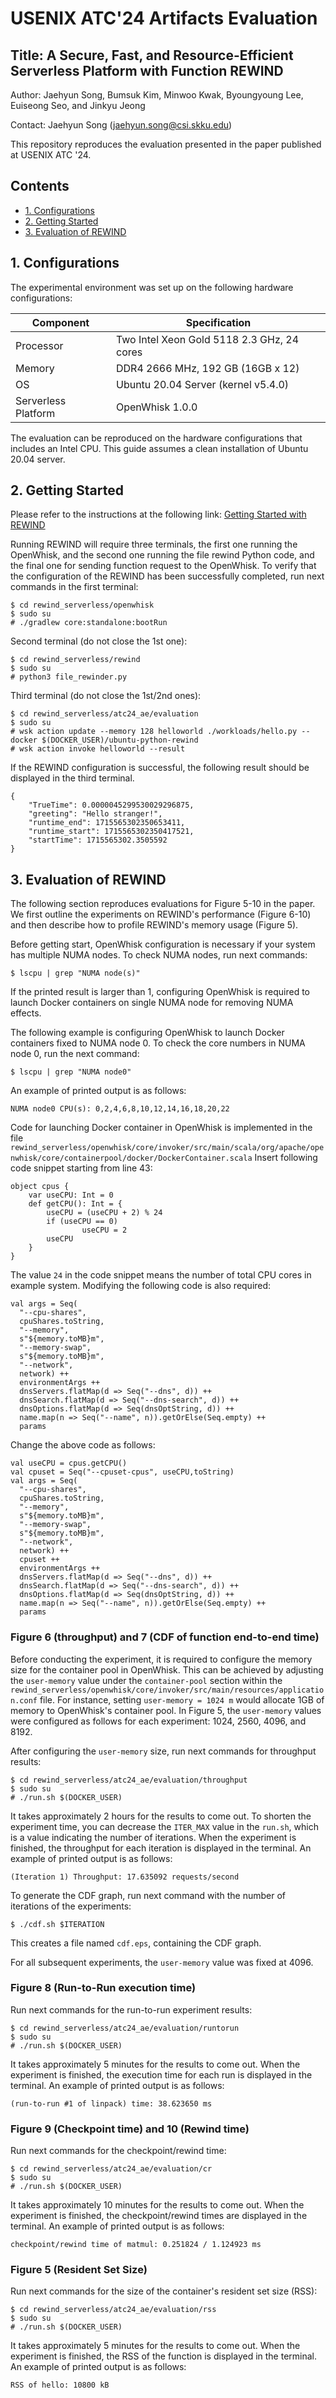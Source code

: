 
# USENIX ATC'24 Artifacts Evaluation

## Title: A Secure, Fast, and Resource-Efficient Serverless Platform with Function REWIND

Author: Jaehyun Song, Bumsuk Kim, Minwoo Kwak, Byoungyoung Lee, Euiseong Seo, and Jinkyu Jeong

Contact: Jaehyun Song (jaehyun.song@csi.skku.edu)

This repository reproduces the evaluation presented in the paper published at USENIX ATC '24.

## Contents
- [1. Configurations](#1-configurations)
- [2. Getting Started](#2-getting-started)
- [3. Evaluation of REWIND](#3-evaluation-of-rewind)

## 1. Configurations

The experimental environment was set up on the following hardware configurations:

| **Component**       | **Specification**
|---------------------|--------------------------------------------|
| Processor           | Two Intel Xeon Gold 5118 2.3 GHz, 24 cores |
| Memory              | DDR4 2666 MHz, 192 GB (16GB x 12)          |
| OS                  | Ubuntu 20.04 Server (kernel v5.4.0)        |
| Serverless Platform | OpenWhisk 1.0.0                            |

The evaluation can be reproduced on the hardware configurations that includes an Intel CPU.
This guide assumes a clean installation of Ubuntu 20.04 server.

## 2. Getting Started
Please refer to the instructions at the following link:
[Getting Started with REWIND](https://github.com/s3yonsei/rewind_serverless/tree/main?tab=readme-ov-file#2-getting-started)

Running REWIND will require three terminals, the first one running the OpenWhisk, and the second one running the file rewind Python code, and the final one for sending function request to the OpenWhisk.
To verify that the configuration of the REWIND has been successfully completed, run next commands in the first terminal:
```
$ cd rewind_serverless/openwhisk
$ sudo su
# ./gradlew core:standalone:bootRun
```

Second terminal (do not close the 1st one):
```
$ cd rewind_serverless/rewind
$ sudo su
# python3 file_rewinder.py
```

Third terminal (do not close the 1st/2nd ones):
```
$ cd rewind_serverless/atc24_ae/evaluation
$ sudo su
# wsk action update --memory 128 helloworld ./workloads/hello.py --docker $(DOCKER_USER)/ubuntu-python-rewind
# wsk action invoke helloworld --result
```

If the REWIND configuration is successful, the following result should be displayed in the third terminal.
```
{
    "TrueTime": 0.0000045299530029296875,
    "greeting": "Hello stranger!",
    "runtime_end": 1715565302350653411,
    "runtime_start": 1715565302350417521,
    "startTime": 1715565302.3505592
}
```

## 3. Evaluation of REWIND

The following section reproduces evaluations for Figure 5-10 in the paper.
We first outline the experiments on REWIND's performance (Figure 6-10) and then describe how to profile REWIND's memory usage (Figure 5).

Before getting start, OpenWhisk configuration is necessary if your system has multiple NUMA nodes.
To check NUMA nodes, run next commands:
```
$ lscpu | grep "NUMA node(s)"
```
If the printed result is larger than 1, configuring OpenWhisk is required to launch Docker containers on single NUMA node for removing NUMA effects.

The following example is configuring OpenWhisk to launch Docker containers fixed to NUMA node 0.
To check the core numbers in NUMA node 0, run the next command:
```
$ lscpu | grep "NUMA node0"
```

An example of printed output is as follows:
```
NUMA node0 CPU(s): 0,2,4,6,8,10,12,14,16,18,20,22
```

Code for launching Docker container in OpenWhisk is implemented in the file `rewind_serverless/openwhisk/core/invoker/src/main/scala/org/apache/openwhisk/core/containerpool/docker/DockerContainer.scala`
Insert following code snippet starting from line 43:
```
object cpus {
    var useCPU: Int = 0
    def getCPU(): Int = {
        useCPU = (useCPU + 2) % 24
        if (useCPU == 0)
                useCPU = 2
        useCPU
    }
}
```
The value `24` in the code snippet means the number of total CPU cores in example system.
Modifying the following code is also required:
```
val args = Seq(
  "--cpu-shares",
  cpuShares.toString,
  "--memory",
  s"${memory.toMB}m",
  "--memory-swap",
  s"${memory.toMB}m",
  "--network",
  network) ++
  environmentArgs ++
  dnsServers.flatMap(d => Seq("--dns", d)) ++
  dnsSearch.flatMap(d => Seq("--dns-search", d)) ++
  dnsOptions.flatMap(d => Seq(dnsOptString, d)) ++
  name.map(n => Seq("--name", n)).getOrElse(Seq.empty) ++
  params
```
Change the above code as follows:
```
val useCPU = cpus.getCPU()
val cpuset = Seq("--cpuset-cpus", useCPU,toString)
val args = Seq(
  "--cpu-shares",
  cpuShares.toString,
  "--memory",
  s"${memory.toMB}m",
  "--memory-swap",
  s"${memory.toMB}m",
  "--network",
  network) ++
  cpuset ++
  environmentArgs ++
  dnsServers.flatMap(d => Seq("--dns", d)) ++
  dnsSearch.flatMap(d => Seq("--dns-search", d)) ++
  dnsOptions.flatMap(d => Seq(dnsOptString, d)) ++
  name.map(n => Seq("--name", n)).getOrElse(Seq.empty) ++
  params
```

### Figure 6 (throughput) and 7 (CDF of function end-to-end time)
Before conducting the experiment, it is required to configure the memory size for the container pool in OpenWhisk.
This can be achieved by adjusting the `user-memory` value under the `container-pool` section within the `rewind_serverless/openwhisk/core/invoker/src/main/resources/application.conf` file.
For instance, setting `user-memory = 1024 m` would allocate 1GB of memory to OpenWhisk's container pool.
In Figure 5, the `user-memory` values were configured as follows for each experiment: 1024, 2560, 4096, and 8192.

After configuring the `user-memory` size, run next commands for throughput results:
```
$ cd rewind_serverless/atc24_ae/evaluation/throughput
$ sudo su
# ./run.sh $(DOCKER_USER)
```
It takes approximately 2 hours for the results to come out.
To shorten the experiment time, you can decrease the `ITER_MAX` value in the `run.sh`, which is a value indicating the number of iterations.
When the experiment is finished, the throughput for each iteration is displayed in the terminal.
An example of printed output is as follows:
```
(Iteration 1) Throughput: 17.635092 requests/second
```

To generate the CDF graph, run next command with the number of iterations of the experiments:
```
$ ./cdf.sh $ITERATION
```
This creates a file named `cdf.eps`, containing the CDF graph.

For all subsequent experiments, the `user-memory` value was fixed at 4096.

### Figure 8 (Run-to-Run execution time)

Run next commands for the run-to-run experiment results:
```
$ cd rewind_serverless/atc24_ae/evaluation/runtorun
$ sudo su
# ./run.sh $(DOCKER_USER)
```
It takes approximately 5 minutes for the results to come out.
When the experiment is finished, the execution time for each run is displayed in the terminal.
An example of printed output is as follows:
```
(run-to-run #1 of linpack) time: 38.623650 ms
```

### Figure 9 (Checkpoint time) and 10 (Rewind time)

Run next commands for the checkpoint/rewind time:
```
$ cd rewind_serverless/atc24_ae/evaluation/cr
$ sudo su
# ./run.sh $(DOCKER_USER)
```
It takes approximately 10 minutes for the results to come out.
When the experiment is finished, the checkpoint/rewind times are displayed in the terminal.
An example of printed output is as follows:
```
checkpoint/rewind time of matmul: 0.251824 / 1.124923 ms
```

### Figure 5 (Resident Set Size)

Run next commands for the size of the container's resident set size (RSS):
```
$ cd rewind_serverless/atc24_ae/evaluation/rss
$ sudo su
# ./run.sh $(DOCKER_USER)
```
It takes approximately 5 minutes for the results to come out.
When the experiment is finished, the RSS of the function is displayed in the terminal.
An example of printed output is as follows:
```
RSS of hello: 10800 kB
```
